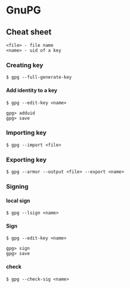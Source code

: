 # GnuPG

## Cheat sheet
```
<file> - file name
<name> - uid of a key
```

### Creating key
```
$ gpg --full-generate-key
```

#### Add identity to a key
```
$ gpg --edit-key <name>

gpg> adduid
gpg> save
```
### Importing key
```
$ gpg --import <file>
```

### Exporting key
```
$ gpg --armor --output <file> --export <name>
```

### Signing
#### local sign
```
$ gpg --lsign <name>
```
#### Sign
```
$ gpg --edit-key <name>

gpg> sign
gpg> save
```

#### check
```
$ gpg --check-sig <name>
```
